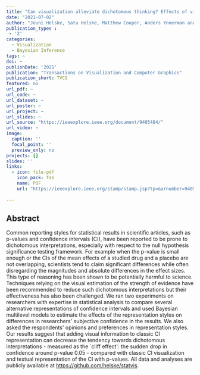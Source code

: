 ```yaml
---
title: "Can visualization alleviate dichotomous thinking? Effects of visual representations on the cliff effect"
date: "2021-07-02"
author: "Jouni Helske, Satu Helske, Matthew Cooper, Anders Ynnerman and Lonni Besancon"
publication_types : 
 - '2'
categories: 
  - Visualization
  - Bayesian Inference
tags: ~
doi: ~
publishDate: '2021'
publication: "Transactions on Visualization and Computer Graphics"
publication_short: TVCG
featured: no
url_pdf: ~
url_code: ~
url_dataset: ~
url_poster: ~
url_project: ~
url_slides: ~
url_source: "https://ieeexplore.ieee.org/document/9405484/"
url_video: ~
image:
  caption: ''
  focal_point: ''
  preview_only: no
projects: []
slides: ''
links:
  - icon: file-pdf
    icon_pack: fas
    name: PDF
    url: "https://ieeexplore.ieee.org/stamp/stamp.jsp?tp=&arnumber=9405484"
    
---
```


## Abstract

Common reporting styles for statistical results in scientific articles, such as p-values and confidence intervals (CI), have been reported to be prone to dichotomous interpretations, especially with respect to the null hypothesis significance testing framework. For example when the p-value is small enough or the CIs of the mean effects of a studied drug and a placebo are not overlapping, scientists tend to claim significant differences while often disregarding the magnitudes and absolute differences in the effect sizes. This type of reasoning has been shown to be potentially harmful to science. Techniques relying on the visual estimation of the strength of evidence have been recommended to reduce such dichotomous interpretations but their effectiveness has also been challenged. We ran two experiments on researchers with expertise in statistical analysis to compare several alternative representations of confidence intervals and used Bayesian multilevel models to estimate the effects of the representation styles on differences in researchers' subjective confidence in the results. We also asked the respondents' opinions and preferences in representation styles. Our results suggest that adding visual information to classic CI representation can decrease the tendency towards dichotomous interpretations - measured as the `cliff effect': the sudden drop in confidence around p-value 0.05 - compared with classic CI visualization and textual representation of the CI with p-values. All data and analyses are publicly available at https://github.com/helske/statvis.


